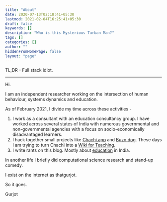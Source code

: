 ```yaml
---
title: "About"
date: 2020-07-13T02:18:41+05:30
lastmod: 2021-02-04T16:25:41+05:30
draft: false
keywords: []
description: "Who is this Mysterious Turban Man?"
tags: []
categories: []
author: ""
hiddenFromHomePage: false
layout: "page"
---
```


<!--more-->
TL;DR - Full stack idiot.

---

Hi. 

I am an independent researcher working on the intersection of human behaviour, systems dynamics and education.

As of February 2021, I divide my time across these activities -
1. I work as a consultant with an education consultancy group. I have worked across several states of India with numerous governmental and non-governmental agencies with a focus on socio-economically disadvantaged learners.
2. I hack together small projects like [Chachi.app](https://chachi.app) and [Buzo.dog](https://buzo.dog). These days I am trying to turn Chachi into a [Wiki for Teaching](https://chachi.app/#/coming-soon).
3. I write rants on this blog. Mostly about [education](../categories/pedagoguey) in India.

In another life I briefly did computational science research and stand-up comedy.

I exist on the internet as thatgurjot.

So it goes.

Gurjot